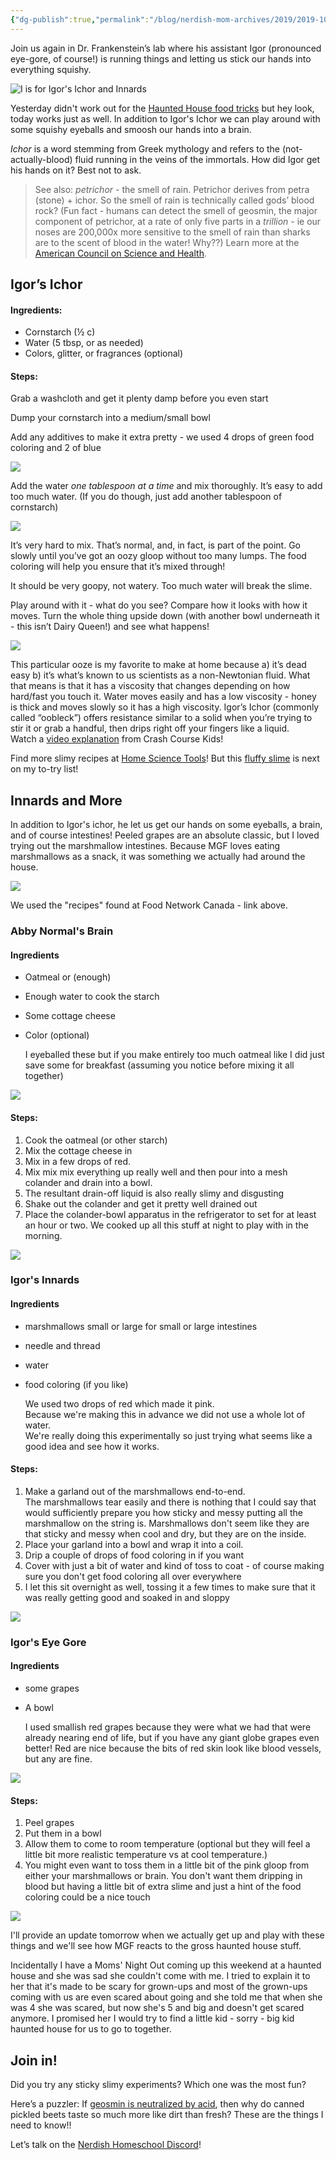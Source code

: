 ```yaml
---
{"dg-publish":true,"permalink":"/blog/nerdish-mom-archives/2019/2019-10-10-i-is-for-igors-ichor-and-innards/","title":"I is for Igor's Ichor (and Innards)","tags":["experiments"],"noteIcon":""}
---
```



Join us again in Dr. Frankenstein’s lab where his assistant Igor (pronounced eye-gore, of course!) is running things and letting us stick our hands into everything squishy.

![I is for Igor's Ichor and Innards](/img/user/Assets/Untitled-design-2.png)

Yesterday didn't work out for the [Haunted House food tricks](https://www.foodnetwork.ca/archives/blog/10-easy-haunted-house-food-tricks/13829/) but hey look, today works just as well. In addition to Igor's Ichor we can play around with some squishy eyeballs and smoosh our hands into a brain.

_Ichor_ is a word stemming from Greek mythology and refers to the (not-actually-blood) fluid running in the veins of the immortals. How did Igor get his hands on it? Best not to ask.

> See also: _petrichor_ - the smell of rain. Petrichor derives from petra (stone) + ichor. So the smell of rain is technically called gods’ blood rock? (Fun fact - humans can detect the smell of geosmin, the major component of petrichor, at a rate of only five parts in a _trillion_ \- ie our noses are 200,000x more sensitive to the smell of rain than sharks are to the scent of blood in the water! Why??) Learn more at the [American Council on Science and Health](https://www.acsh.org/news/2018/07/28/geosmin-why-we-smell-air-after-storm-13240).

## Igor’s Ichor

#### Ingredients:

- Cornstarch (½ c)
- Water (5 tbsp, or as needed)
- Colors, glitter, or fragrances (optional)

#### Steps:

Grab a washcloth and get it plenty damp before you even start

Dump your cornstarch into a medium/small bowl

Add any additives to make it extra pretty - we used 4 drops of green food coloring and 2 of blue

![](/img/user/Assets/20191009_1506351430982382025047924-1-1024x768.jpg)

Add the water _one tablespoon at a time_ and mix thoroughly. It’s easy to add too much water. (If you do though, just add another tablespoon of cornstarch)

![](/img/user/Assets/20191009_1512224059008075365397963-1-1024x768.jpg)

It’s very hard to mix. That’s normal, and, in fact, is part of the point. Go slowly until you’ve got an oozy gloop without too many lumps. The food coloring will help you ensure that it’s mixed through!

It should be very goopy, not watery. Too much water will break the slime.

Play around with it - what do you see? Compare how it looks with how it moves. Turn the whole thing upside down (with another bowl underneath it - this isn’t Dairy Queen!) and see what happens!

![](/img/user/Assets/20191009_1518588398544954308962332-1024x768.jpg)

This particular ooze is my favorite to make at home because a) it’s dead easy b) it’s what’s known to us scientists as a non-Newtonian fluid. What that means is that it has a viscosity that changes depending on how hard/fast you touch it. Water moves easily and has a low viscosity - honey is thick and moves slowly so it has a high viscosity. Igor’s Ichor (commonly called “oobleck”) offers resistance similar to a solid when you’re trying to stir it or grab a handful, then drips right off your fingers like a liquid.  
Watch a [video explanation](https://www.youtube.com/watch?v=Fnd-2jetT1w) from Crash Course Kids!

Find more slimy recipes at [Home Science Tools](https://www.homesciencetools.com/article/how-to-make-slime/)! But this [fluffy slime](https://www.thebestideasforkids.com/fluffy-slime-recipe/) is next on my to-try list!

## Innards and More

In addition to Igor's ichor, he let us get our hands on some eyeballs, a brain, and of course intestines! Peeled grapes are an absolute classic, but I loved trying out the marshmallow intestines. Because MGF loves eating marshmallows as a snack, it was something we actually had around the house.

![](/img/user/Assets/20191010_0006118378000407447317032-1024x768.jpg)

We used the "recipes" found at Food Network Canada - link above.

### Abby Normal's Brain

#### Ingredients

- Oatmeal or (enough)
- Enough water to cook the starch
- Some cottage cheese
- Color (optional)  
      
    I eyeballed these but if you make entirely too much oatmeal like I did just save some for breakfast (assuming you notice before mixing it all together)

![](/img/user/Assets/20191009_2302312996092008076529433-1024x768.jpg)

#### Steps:

1. Cook the oatmeal (or other starch)
2. Mix the cottage cheese in
3. Mix in a few drops of red.
4. Mix mix mix everything up really well and then pour into a mesh colander and drain into a bowl.
5. The resultant drain-off liquid is also really slimy and disgusting
6. Shake out the colander and get it pretty well drained out
7. Place the colander-bowl apparatus in the refrigerator to set for at least an hour or two. We cooked up all this stuff at night to play with in the morning.

![](/img/user/Assets/20191009_2304357727625306379467961-1024x768.jpg)

### Igor's Innards

#### Ingredients

- marshmallows small or large for small or large intestines
- needle and thread
- water
- food coloring (if you like)  
      
    We used two drops of red which made it pink.  
    Because we're making this in advance we did not use a whole lot of water.  
    We're really doing this experimentally so just trying what seems like a good idea and see how it works.

#### Steps:

1. Make a garland out of the marshmallows end-to-end.  
    The marshmallows tear easily and there is nothing that I could say that would sufficiently prepare you how sticky and messy putting all the marshmallow on the string is. Marshmallows don't seem like they are that sticky and messy when cool and dry, but they are on the inside.
2. Place your garland into a bowl and wrap it into a coil.
3. Drip a couple of drops of food coloring in if you want
4. Cover with just a bit of water and kind of toss to coat - of course making sure you don't get food coloring all over everywhere
5. I let this sit overnight as well, tossing it a few times to make sure that it was really getting good and soaked in and sloppy

![](/img/user/Assets/20191009_2339016544210084199468939-768x1024.jpg)

### Igor's Eye Gore

#### Ingredients

- some grapes
- A bowl  
      
    I used smallish red grapes because they were what we had that were already nearing end of life, but if you have any giant globe grapes even better! Red are nice because the bits of red skin look like blood vessels, but any are fine.

![](/img/user/Assets/20191009_234105570287085292765587-1024x768.jpg)

#### Steps:

1. Peel grapes
2. Put them in a bowl
3. Allow them to come to room temperature (optional but they will feel a little bit more realistic temperature vs at cool temperature.)
4. You might even want to toss them in a little bit of the pink gloop from either your marshmallows or brain. You don't want them dripping in blood but having a little bit of extra slime and just a hint of the food coloring could be a nice touch

![](/img/user/Assets/20191010_0003361729850493415323818-768x1024.jpg)

I'll provide an update tomorrow when we actually get up and play with these things and we'll see how MGF reacts to the gross haunted house stuff.

Incidentally I have a Moms' Night Out coming up this weekend at a haunted house and she was sad she couldn't come with me. I tried to explain it to her that it's made to be scary for grown-ups and most of the grown-ups coming with us are even scared about going and she told me that when she was 4 she was scared, but now she's 5 and big and doesn't get scared anymore. I promised her I would try to find a little kid - sorry - big kid haunted house for us to go to together.

## Join in!

Did you try any sticky slimy experiments? Which one was the most fun?

Here’s a puzzler: If [geosmin is neutralized by acid](https://www.thoughtco.com/can-you-smell-rain-geosmin-and-petrichor-607587), then why do canned pickled beets taste so much more like dirt than fresh? These are the things I need to know!!

Let’s talk on the [Nerdish Homeschool Discord](https://discord.gg/v78j5tE)!
